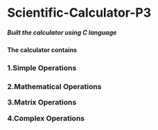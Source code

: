 # Scientific-Calculator-P3
<h5>Built the calculator using C language<h5> 

<p><h4>The calculator contains<h4>
<p><h3>1.Simple Operations<h3><p>
<p>2.Mathematical Operations<p>
<p>3.Matrix Operations<p>
<p>4.Complex Operations<p>
